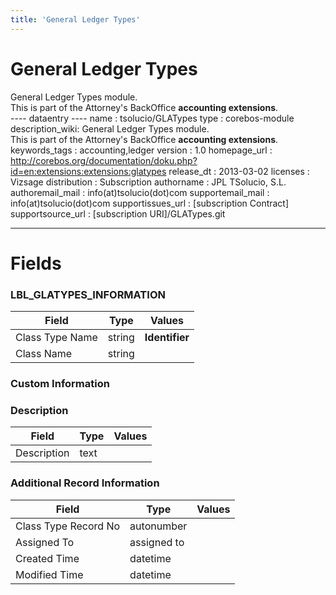 ```yaml
---
title: 'General Ledger Types'
---
```


General Ledger Types
====================

General Ledger Types module.  
This is part of the Attorney's BackOffice **accounting extensions**.  
---- dataentry ---- name : tsolucio/GLATypes type : corebos-module
description\_wiki: General Ledger Types module.  
This is part of the Attorney's BackOffice **accounting extensions**.  
keywords\_tags : accounting,ledger version : 1.0 homepage\_url :
<http://corebos.org/documentation/doku.php?id=en:extensions:extensions:glatypes>
release\_dt : 2013-03-02 licenses : Vizsage distribution : Subscription
authorname : JPL TSolucio, S.L. authoremail\_mail :
info(at)tsolucio(dot)com supportemail\_mail : info(at)tsolucio(dot)com
supportissues\_url : \[subscription Contract\] supportsource\_url :
\[subscription URI\]/GLATypes.git

------------------------------------------------------------------------

  

Fields
======

### LBL\_GLATYPES\_INFORMATION

<table>
<thead>
<tr class="header">
<th>Field</th>
<th>Type</th>
<th>Values</th>
</tr>
</thead>
<tbody>
<tr class="odd">
<td>Class Type Name</td>
<td>string</td>
<td><strong>Identifier</strong></td>
</tr>
<tr class="even">
<td>Class Name</td>
<td>string</td>
<td></td>
</tr>
</tbody>
</table>

### Custom Information

### Description

<table>
<thead>
<tr class="header">
<th>Field</th>
<th>Type</th>
<th>Values</th>
</tr>
</thead>
<tbody>
<tr class="odd">
<td>Description</td>
<td>text</td>
<td></td>
</tr>
</tbody>
</table>

### Additional Record Information

<table>
<thead>
<tr class="header">
<th>Field</th>
<th>Type</th>
<th>Values</th>
</tr>
</thead>
<tbody>
<tr class="odd">
<td>Class Type Record No</td>
<td>autonumber</td>
<td></td>
</tr>
<tr class="even">
<td>Assigned To</td>
<td>assigned to</td>
<td></td>
</tr>
<tr class="odd">
<td>Created Time</td>
<td>datetime</td>
<td></td>
</tr>
<tr class="even">
<td>Modified Time</td>
<td>datetime</td>
<td></td>
</tr>
</tbody>
</table>
